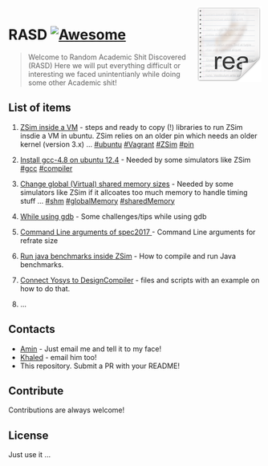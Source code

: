<img src="icon.png" align="right" />

# RASD [![Awesome](https://cdn.rawgit.com/sindresorhus/awesome/d7305f38d29fed78fa85652e3a63e154dd8e8829/media/badge.svg)](https://github.com/sindresorhus/awesome)
> Welcome to Random Academic Shit Discovered (RASD)
 Here we will put everything difficult or interesting we faced unintentianly while doing some other Academic shit!


## List of items

1. [ZSim inside a VM](ZSim_in_VM/) - steps and ready to copy (!) libraries to run ZSim insdie a VM in ubuntu. ZSim relies on an older pin which needs an older kernel (version 3.x) ...
[#ubuntu]() [#Vagrant]() [#ZSim]() [#pin]()

2. [Install gcc-4.8 on ubuntu 12.4](Zsim_in_VM/README.md) - Needed by some simulators like ZSim [#gcc]() [#compiler]()

3. [Change global (Virtual) shared memory sizes](Shared_memory_segments/) - Needed by some simulators like ZSim if it allcoates too much memory to handle timing stuff ... [#shm]() [#globalMemory]() [#sharedMemory]()

4. [While using gdb](gdb-ing/) - Some challenges/tips while using gdb
5. [Command Line arguments of spec2017 ](SPEC2017_commands/) - Command Line arguments for refrate size 
6. [Run java benchmarks inside ZSim](Java_in_ZSim) - How to compile and run Java benchmarks.
7. [Connect Yosys to DesignCompiler](yosys_to_dc) - files and scripts with an example on how to do that.
8. ...

## Contacts

- [Amin](aming@ece.ubc.ca) - Just email me and tell it to my face!
- [Khaled](khaledea@ece.ubc.ca) - email him too!
- This repository. Submit a PR with your README!

## Contribute

Contributions are always welcome!

## License
 Just use it ...
